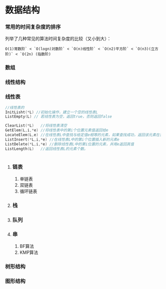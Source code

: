 # 数据结构

### 常用的时间复杂度的排序

列举了几种常见的算法时间复杂度的比较（又小到大）：

```
O(1)常数阶` < `O(logn)对数阶` < `O(n)线性阶` < `O(n2)平方阶` < `O(n3)(立方阶)` < `O(2n) (指数阶)
```

### 数组

### 线性结构

### 线性表

```c
//线性表的
InitLisht(*L) //初始化操作，建立一个空的线性表L
ListEmpty(L) // 若线性表为空，返回true，否则返回false

ClearList(*L)   //将线性表清空
GetElem(L,i,*e) //将线性表中的第i个位置元素值返回给e
LocateElem(L,e) //在线性表L中查找与给定值e相等的元素，如果查找成功，返回该元素在表中序号表示成功；否则返回0表示失败
ListInsert(*L,i,*e) //在线性表L中的第i个位置插入新的元素e
ListDelete(*L,i,*e) //删除线性表L中的第i位置的元素，并用e返回其值
ListLength(L)   //返回线性表L的元素个数。
 
```



1. ### 链表

   1. 单链表
   2. 双链表
   3. 循环链表

2. ### 栈

3. ### 队列

4. ### 串

   1. BF算法
   2. KMP算法

### 树形结构

### 图形结构